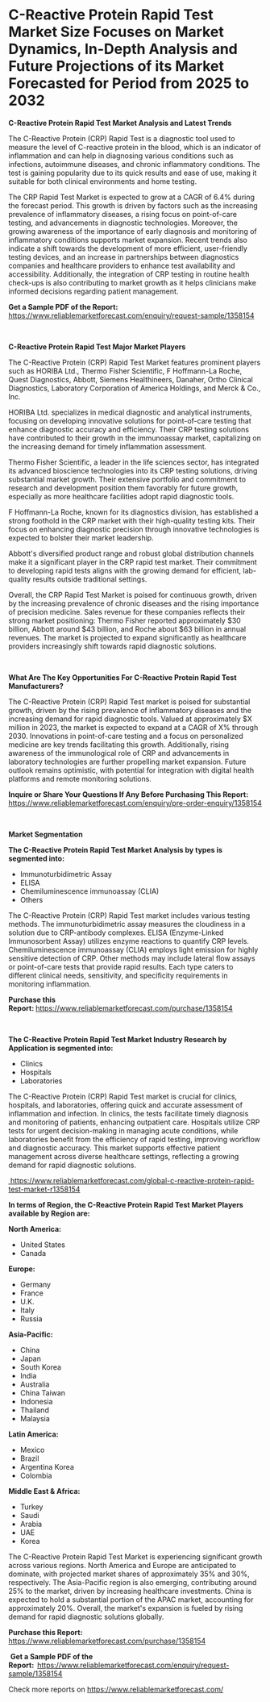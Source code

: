 <p><h1>C-Reactive Protein Rapid Test Market Size Focuses on Market Dynamics, In-Depth Analysis and Future Projections of its Market Forecasted for Period from 2025 to 2032</h1></p><p><strong>C-Reactive Protein Rapid Test Market Analysis and Latest Trends</strong></p>
<p><p>The C-Reactive Protein (CRP) Rapid Test is a diagnostic tool used to measure the level of C-reactive protein in the blood, which is an indicator of inflammation and can help in diagnosing various conditions such as infections, autoimmune diseases, and chronic inflammatory conditions. The test is gaining popularity due to its quick results and ease of use, making it suitable for both clinical environments and home testing.</p><p>The CRP Rapid Test Market is expected to grow at a CAGR of 6.4% during the forecast period. This growth is driven by factors such as the increasing prevalence of inflammatory diseases, a rising focus on point-of-care testing, and advancements in diagnostic technologies. Moreover, the growing awareness of the importance of early diagnosis and monitoring of inflammatory conditions supports market expansion. Recent trends also indicate a shift towards the development of more efficient, user-friendly testing devices, and an increase in partnerships between diagnostics companies and healthcare providers to enhance test availability and accessibility. Additionally, the integration of CRP testing in routine health check-ups is also contributing to market growth as it helps clinicians make informed decisions regarding patient management.</p></p>
<p><strong>Get a Sample PDF of the Report:&nbsp;</strong> <a href="https://www.reliablemarketforecast.com/enquiry/request-sample/1358154?utm_campaign=2440&utm_medium=2&utm_source=Github&utm_content=ia&utm_term=03032025&utm_id=c-reactive-protein-rapid-test">https://www.reliablemarketforecast.com/enquiry/request-sample/1358154</a></p>
<p>&nbsp;</p>
<p><strong>C-Reactive Protein Rapid Test Major Market Players</strong></p>
<p><p>The C-Reactive Protein (CRP) Rapid Test Market features prominent players such as HORIBA Ltd., Thermo Fisher Scientific, F Hoffmann-La Roche, Quest Diagnostics, Abbott, Siemens Healthineers, Danaher, Ortho Clinical Diagnostics, Laboratory Corporation of America Holdings, and Merck & Co., Inc. </p><p>HORIBA Ltd. specializes in medical diagnostic and analytical instruments, focusing on developing innovative solutions for point-of-care testing that enhance diagnostic accuracy and efficiency. Their CRP testing solutions have contributed to their growth in the immunoassay market, capitalizing on the increasing demand for timely inflammation assessment.</p><p>Thermo Fisher Scientific, a leader in the life sciences sector, has integrated its advanced bioscience technologies into its CRP testing solutions, driving substantial market growth. Their extensive portfolio and commitment to research and development position them favorably for future growth, especially as more healthcare facilities adopt rapid diagnostic tools.</p><p>F Hoffmann-La Roche, known for its diagnostics division, has established a strong foothold in the CRP market with their high-quality testing kits. Their focus on enhancing diagnostic precision through innovative technologies is expected to bolster their market leadership. </p><p>Abbott's diversified product range and robust global distribution channels make it a significant player in the CRP rapid test market. Their commitment to developing rapid tests aligns with the growing demand for efficient, lab-quality results outside traditional settings.</p><p>Overall, the CRP Rapid Test Market is poised for continuous growth, driven by the increasing prevalence of chronic diseases and the rising importance of precision medicine. Sales revenue for these companies reflects their strong market positioning: Thermo Fisher reported approximately $30 billion, Abbott around $43 billion, and Roche about $63 billion in annual revenues. The market is projected to expand significantly as healthcare providers increasingly shift towards rapid diagnostic solutions.</p></p>
<p>&nbsp;</p>
<p><strong>What Are The Key Opportunities For C-Reactive Protein Rapid Test Manufacturers?</strong></p>
<p><p>The C-Reactive Protein (CRP) Rapid Test market is poised for substantial growth, driven by the rising prevalence of inflammatory diseases and the increasing demand for rapid diagnostic tools. Valued at approximately $X million in 2023, the market is expected to expand at a CAGR of X% through 2030. Innovations in point-of-care testing and a focus on personalized medicine are key trends facilitating this growth. Additionally, rising awareness of the immunological role of CRP and advancements in laboratory technologies are further propelling market expansion. Future outlook remains optimistic, with potential for integration with digital health platforms and remote monitoring solutions.</p></p>
<p><strong>Inquire or Share Your Questions If Any Before Purchasing This Report:</strong> <a href="https://www.reliablemarketforecast.com/enquiry/pre-order-enquiry/1358154?utm_campaign=2440&utm_medium=2&utm_source=Github&utm_content=ia&utm_term=03032025&utm_id=c-reactive-protein-rapid-test">https://www.reliablemarketforecast.com/enquiry/pre-order-enquiry/1358154</a></p>
<p>&nbsp;</p>
<p><strong>Market Segmentation</strong></p>
<p><strong>The C-Reactive Protein Rapid Test Market Analysis by types is segmented into:</strong></p>
<p><ul><li>Immunoturbidimetric Assay</li><li>ELISA</li><li>Chemiluminescence immunoassay (CLIA)</li><li>Others</li></ul></p>
<p><p>The C-Reactive Protein (CRP) Rapid Test market includes various testing methods. The immunoturbidimetric assay measures the cloudiness in a solution due to CRP-antibody complexes. ELISA (Enzyme-Linked Immunosorbent Assay) utilizes enzyme reactions to quantify CRP levels. Chemiluminescence immunoassay (CLIA) employs light emission for highly sensitive detection of CRP. Other methods may include lateral flow assays or point-of-care tests that provide rapid results. Each type caters to different clinical needs, sensitivity, and specificity requirements in monitoring inflammation.</p></p>
<p><strong>Purchase this Report:&nbsp;</strong><a href="https://www.reliablemarketforecast.com/purchase/1358154?utm_campaign=2440&utm_medium=2&utm_source=Github&utm_content=ia&utm_term=03032025&utm_id=c-reactive-protein-rapid-test">https://www.reliablemarketforecast.com/purchase/1358154</a></p>
<p>&nbsp;</p>
<p><strong>The C-Reactive Protein Rapid Test Market Industry Research by Application is segmented into:</strong></p>
<p><ul><li>Clinics</li><li>Hospitals</li><li>Laboratories</li></ul></p>
<p><p>The C-Reactive Protein (CRP) Rapid Test market is crucial for clinics, hospitals, and laboratories, offering quick and accurate assessment of inflammation and infection. In clinics, the tests facilitate timely diagnosis and monitoring of patients, enhancing outpatient care. Hospitals utilize CRP tests for urgent decision-making in managing acute conditions, while laboratories benefit from the efficiency of rapid testing, improving workflow and diagnostic accuracy. This market supports effective patient management across diverse healthcare settings, reflecting a growing demand for rapid diagnostic solutions.</p></p>
<p><a href="https://www.reliablemarketforecast.com/global-c-reactive-protein-rapid-test-market-r1358154?utm_campaign=2440&utm_medium=2&utm_source=Github&utm_content=ia&utm_term=03032025&utm_id=c-reactive-protein-rapid-test">&nbsp;https://www.reliablemarketforecast.com/global-c-reactive-protein-rapid-test-market-r1358154</a></p>
<p><strong>In terms of Region, the C-Reactive Protein Rapid Test Market Players available by Region are:</strong></p>
<p>
    <p> <strong> North America: </strong>
        <ul>
            <li>United States</li>
            <li>Canada</li>
        </ul>
        </p> 
    <p> <strong> Europe: </strong>
        <ul>
            <li>Germany</li>
            <li>France</li>
            <li>U.K.</li>
            <li>Italy</li>
            <li>Russia</li>
        </ul>
        </p> 
    <p> <strong> Asia-Pacific: </strong>
        <ul>
            <li>China</li>
            <li>Japan</li>
            <li>South Korea</li>
            <li>India</li>
            <li>Australia</li>
            <li>China Taiwan</li>
            <li>Indonesia</li>
            <li>Thailand</li>
            <li>Malaysia</li>
        </ul>
        </p> 
    <p> <strong> Latin America: </strong>
        <ul>
            <li>Mexico</li>
            <li>Brazil</li>
            <li>Argentina Korea</li>
            <li>Colombia</li>
        </ul>
        </p> 
    <p> <strong> Middle East & Africa: </strong>
        <ul>
            <li>Turkey</li>
            <li>Saudi</li>
            <li>Arabia</li>
            <li>UAE</li>
            <li>Korea</li>
        </ul>
    </p>
    </p>
<p><p>The C-Reactive Protein Rapid Test Market is experiencing significant growth across various regions. North America and Europe are anticipated to dominate, with projected market shares of approximately 35% and 30%, respectively. The Asia-Pacific region is also emerging, contributing around 25% to the market, driven by increasing healthcare investments. China is expected to hold a substantial portion of the APAC market, accounting for approximately 20%. Overall, the market's expansion is fueled by rising demand for rapid diagnostic solutions globally.</p></p>
<p><strong>Purchase this Report: </strong><a href="https://www.reliablemarketforecast.com/purchase/1358154?utm_campaign=2440&utm_medium=2&utm_source=Github&utm_content=ia&utm_term=03032025&utm_id=c-reactive-protein-rapid-test">https://www.reliablemarketforecast.com/purchase/1358154</a></p>
<p>&nbsp;<strong>Get a Sample PDF of the Report:&nbsp;&nbsp;</strong><a href="https://www.reliablemarketforecast.com/enquiry/request-sample/1358154?utm_campaign=2440&utm_medium=2&utm_source=Github&utm_content=ia&utm_term=03032025&utm_id=c-reactive-protein-rapid-test">https://www.reliablemarketforecast.com/enquiry/request-sample/1358154</a></p>
<p><strong></strong></p>
<p>Check more reports on <a href="https://www.reliablemarketforecast.com/?utm_campaign=2440&utm_medium=2&utm_source=Github&utm_content=ia&utm_term=03032025&utm_id=c-reactive-protein-rapid-test">https://www.reliablemarketforecast.com/</a></p>